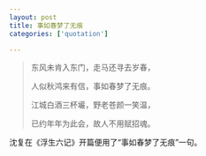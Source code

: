 ```yaml
---
layout: post
title: 事如春梦了无痕
categories: ['quotation']

---
```


> 东风未肯入东门，走马还寻去岁春，
> 
> 人似秋鸿来有信，事如春梦了无痕。
> 
> 江城白酒三杯壧，野老苍颜一笑温，
> 
> 已约年年为此会，故人不用赋招魂。

沈复在《浮生六记》开篇便用了“事如春梦了无痕”一句。